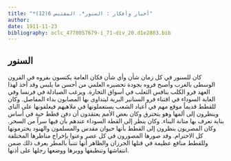 ```yaml
---
title: "*أخبار وأفكار : السنور*. المقتبس 6(12)"
author: 
date: 1911-11-23
bibliography: oclc_4770057679-i_71-div_20.d1e2803.bib
---
```




##  السنور 


 كان للسنور في كل زمان شأن وأي شأن فكان العامة يكتسون بفروه في القرون الوسطى بالغرب وأصبح فروه بجودة تحضيره العلمي من أحسن ما يلبس وقد أخذ لهذا العهد فرو الكلب ينافس الثعلب في أسواق التجارة. ويرغب الصيادلة في فرنسا وفي الغابة السوداء في اقتناء فرو السنانير البرية ليتداوى بها المصابون بداء المفاصل. وكان للقطط قديماً موقع مهم في أعياد الشعب يستعملونها في ملاهيهم فيعلقونها على الناي وينظرون إلى ألمها وهو يتحترق وكان بعض الأمم يعتقدون أن دفن قطط حية في أساس بناية تعرف بها متانة البناء. وكان ينظر إلى القطة السوداء عندهم بأن فيها سراً من   السحر. وكان المصريون ينظرون إلى القطط بأنها حيوان مقدس والمسلمون والهنود يحترمونها كل الاحترام. وقد صورها المصورون في كل عصر وعنوا بإخراج مناظرها المختلفة وللقطط منافع عظيمة في قتلها الجرزان والظاهر أنها تتنبأ بالمطر يعرف ذلك ضمن انتفاشها وتنظيفها ووبرها ووضعها رجلها على أذنها. 
